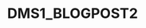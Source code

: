 ---
title: DMS1_BLOGPOST2
published_at: 2024-07-22
snippet: the second finding
disable_html_sanitization: true
allow_math: true 
<h2>: why use deno fresh?
---